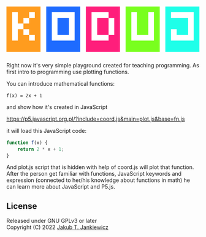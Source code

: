 <h1 align="center">
  <img src="https://github.com/jcubic/koduj/blob/master/assets/logo.svg?raw=true"
       alt="Logo of Koduj p5.js coding platform" />
</h1>

Right now it's very simple playground created for teaching programming.
As first intro to programming use plotting functions.

You can introduce mathematical functions:

```
f(x) = 2x + 1
```

and show how it's created in JavaScript

https://p5.javascript.org.pl/?include=coord.js&main=plot.js&base=fn.js

it will load this JavaScript code:

```javascript
function f(x) {
    return 2 * x + 1;
}
```

And plot.js script that is hidden with help of coord.js will plot that function.
After the person get familiar with functions, JavaScript keywords and expression
(connected to her/his knowledge about functions in math) he can learn more about JavaScript and P5.js.


## License
Released under GNU GPLv3 or later<br/>
Copyright (C) 2022 [Jakub T. Jankiewicz](https://jakub.jankiewicz.org)
